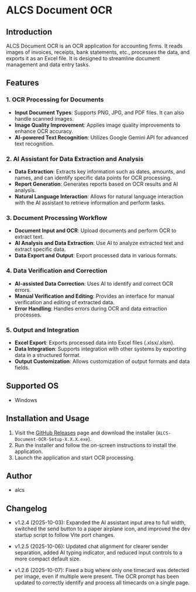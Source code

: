 ﻿# ALCS Document OCR

## Introduction
ALCS Document OCR is an OCR application for accounting firms. It reads images of invoices, receipts, bank statements, etc., processes the data, and exports it as an Excel file. It is designed to streamline document management and data entry tasks.

## Features

### 1. OCR Processing for Documents
- **Input Document Types**: Supports PNG, JPG, and PDF files. It can also handle scanned images.
- **Image Quality Improvement**: Applies image quality improvements to enhance OCR accuracy.
- **AI-powered Text Recognition**: Utilizes Google Gemini API for advanced text recognition.

### 2. AI Assistant for Data Extraction and Analysis
- **Data Extraction**: Extracts key information such as dates, amounts, and names, and can identify specific data points for OCR processing.
- **Report Generation**: Generates reports based on OCR results and AI analysis.
- **Natural Language Interaction**: Allows for natural language interaction with the AI assistant to retrieve information and perform tasks.

### 3. Document Processing Workflow
- **Document Input and OCR**: Upload documents and perform OCR to extract text.
- **AI Analysis and Data Extraction**: Use AI to analyze extracted text and extract specific data.
- **Data Export and Output**: Export processed data in various formats.

### 4. Data Verification and Correction
- **AI-assisted Data Correction**: Uses AI to identify and correct OCR errors.
- **Manual Verification and Editing**: Provides an interface for manual verification and editing of extracted data.
- **Error Handling**: Handles errors during OCR and data extraction processes.

### 5. Output and Integration
- **Excel Export**: Exports processed data into Excel files (.xlsx/.xlsm).
- **Data Integration**: Supports integration with other systems by exporting data in a structured format.
- **Output Customization**: Allows customization of output formats and data fields.

## Supported OS
- Windows

## Installation and Usage

1.  Visit the [GitHub Releases](https://github.com/imaialcs/ALCS_document_OCR/releases) page and download the installer (`ALCS-Document-OCR-Setup-X.X.X.exe`).
2.  Run the installer and follow the on-screen instructions to install the application.
3.  Launch the application and start OCR processing.

## Author
- alcs

## Changelog
- v1.2.4 (2025-10-03): Expanded the AI assistant input area to full width, switched the send button to a paper airplane icon, and improved the dev startup script to follow Vite port changes.

- v1.2.5 (2025-10-06): Updated chat alignment for clearer sender separation, added AI typing indicator, and reduced input controls to a more compact default size.

- v1.2.6 (2025-10-07): Fixed a bug where only one timecard was detected per image, even if multiple were present. The OCR prompt has been updated to correctly identify and process all timecards on a single page.
